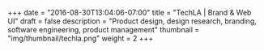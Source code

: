 +++
date = "2016-08-30T13:04:06-07:00"
title = "TechLA | Brand & Web UI"
draft = false
description = "Product design, design research, branding, software engineering, product management"
thumbnail = "img/thumbnail/techla.png"
weight = 2
+++
